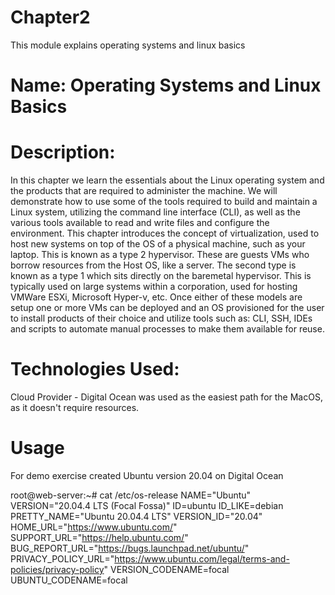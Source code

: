 # Chapter2
This module explains operating systems and linux basics

# Name: Operating Systems and Linux Basics


# Description: 

  In this chapter we learn the essentials about the Linux operating system and the products that are required to administer the machine. We will
  demonstrate how to use some of the tools required to build and maintain a Linux system, utilizing the command line interface (CLI), as well as
  the various tools available to read and write files and configure the environment. This chapter introduces the concept of virtualization, used to
  host new systems on top of the OS of a physical machine, such as your laptop. This is known as a type 2 hypervisor. These are guests VMs who borrow 
  resources from the Host OS, like a server. The second type is known as a type 1 which sits directly on the baremetal hypervisor. This is typically 
  used on large systems within a corporation, used for hosting VMWare ESXi, Microsoft Hyper-v, etc. Once either of these models are setup one or more 
  VMs can be deployed and an OS provisioned for the user to install products of their choice and utilize tools such as: CLI, SSH, IDEs and scripts to 
  automate manual processes to make them available for reuse.  

# Technologies Used:

  Cloud Provider - Digital Ocean was used as the easiest path for the MacOS, as it doesn't require resources.

# Usage

  For demo exercise created Ubuntu version 20.04 on Digital Ocean

  root@web-server:~# cat /etc/os-release 
  NAME="Ubuntu"
  VERSION="20.04.4 LTS (Focal Fossa)"
  ID=ubuntu
  ID_LIKE=debian
  PRETTY_NAME="Ubuntu 20.04.4 LTS"
  VERSION_ID="20.04"
  HOME_URL="https://www.ubuntu.com/"
  SUPPORT_URL="https://help.ubuntu.com/"
  BUG_REPORT_URL="https://bugs.launchpad.net/ubuntu/"
  PRIVACY_POLICY_URL="https://www.ubuntu.com/legal/terms-and-policies/privacy-policy"
  VERSION_CODENAME=focal
  UBUNTU_CODENAME=focal

